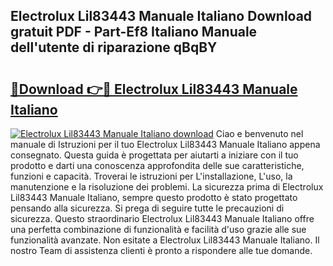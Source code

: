## Electrolux Lil83443 Manuale Italiano Download gratuit PDF - Part-Ef8 Italiano Manuale dell'utente di riparazione qBqBY

# <h2><a href="http://dfc7w1q.blite.top/?on=Electrolux+Lil83443+Manuale+Italiano">🔗Download 👉🔴 Electrolux Lil83443 Manuale Italiano</a></h2>

[![Electrolux Lil83443 Manuale Italiano download](https://i.imgur.com/lujVjoI.png)](http://dfc7w1q.blite.top/?on=Electrolux+Lil83443+Manuale+Italiano)
Ciao e benvenuto nel manuale di Istruzioni per il tuo Electrolux Lil83443 Manuale Italiano appena consegnato. Questa guida è progettata per aiutarti a iniziare con il tuo prodotto e darti una conoscenza approfondita delle sue caratteristiche, funzioni e capacità. Troverai le istruzioni per L'installazione, L'uso, la manutenzione e la risoluzione dei problemi. La sicurezza prima di Electrolux Lil83443 Manuale Italiano, sempre questo prodotto è stato progettato pensando alla sicurezza. Si prega di seguire tutte le precauzioni di sicurezza. Questo straordinario Electrolux Lil83443 Manuale Italiano offre una perfetta combinazione di funzionalità e facilità d'uso grazie alle sue funzionalità avanzate. Non esitate a Electrolux Lil83443 Manuale Italiano. Il nostro Team di assistenza clienti è pronto a rispondere alle tue domande.
